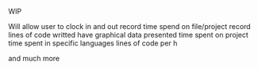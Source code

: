 WIP

Will allow user to clock in and out
record time spend on file/project
record lines of code writted
have graphical data presented
  time spent on project
  time spent in specific languages
  lines of code per h
  
and much more
